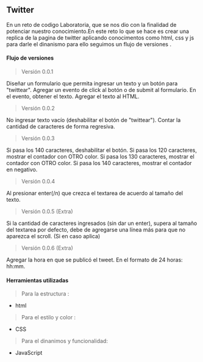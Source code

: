 ## Twitter ##

En un reto de codigo Laboratoria, que se nos dio con la finalidad de potenciar nuestro conocimiento.En este reto lo que se hace es crear una replica de la pagina de twitter aplicando conocimentos como html, css y js para darle el dinanismo para ello seguimos un flujo de versiones .


#### Flujo de versiones #### 

>Versión 0.0.1

Diseñar un formulario que permita ingresar un texto y un botón para "twittear".
Agregar un evento de click al botón o de submit al formulario.
En el evento, obtener el texto.
Agregar el texto al HTML.

>Versión 0.0.2

No ingresar texto vacío (deshabilitar el botón de "twittear").
Contar la cantidad de caracteres de forma regresiva.
>Versión 0.0.3

Si pasa los 140 caracteres, deshabilitar el botón.
Si pasa los 120 caracteres, mostrar el contador con OTRO color.
Si pasa los 130 caracteres, mostrar el contador con OTRO color.
Si pasa los 140 caracteres, mostrar el contador en negativo.

>Versión 0.0.4

Al presionar enter(/n) que crezca el textarea de acuerdo al tamaño del texto.

>Versión 0.0.5 (Extra)

Si la cantidad de caracteres ingresados (sin dar un enter), supera al tamaño del textarea por defecto, debe de agregarse una línea más para que no aparezca el scroll. (Si en caso aplica)

>Versión 0.0.6 (Extra)

Agregar la hora en que se publicó el tweet. En el formato de 24 horas: hh:mm.

#### Herramientas utilizadas ####
> Para la estructura :
- html
> Para el estilo y color :
- CSS
> Para el dinanimos y funcionalidad:
- JavaScript

